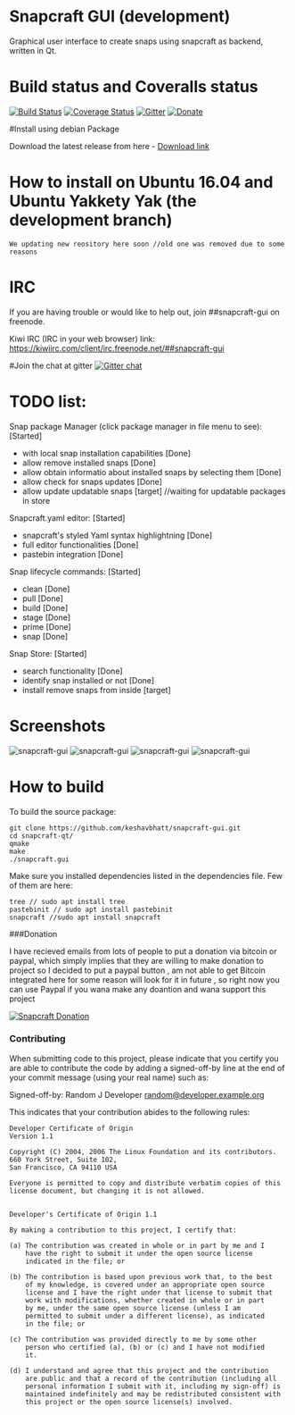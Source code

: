 # Snapcraft GUI (development)

Graphical user interface to create snaps using snapcraft as backend, written in Qt.

# Build status and Coveralls status

[![Build Status](https://travis-ci.org/snapcraft-gui/snapcraft-gui.svg?branch=master)](https://travis-ci.org/snapcraft-gui/snapcraft-gui)
[![Coverage Status](https://coveralls.io/repos/github/keshavbhatt/snapcraft-gui/badge.svg?branch=master)](https://coveralls.io/github/keshavbhatt/snapcraft-gui?branch=master)
[![Gitter](https://badges.gitter.im/Join%20Chat.svg)](https://gitter.im/Snapcraft-gui/Lobby) 
[![Donate](https://img.shields.io/badge/Donate-PayPal-green.svg)](https://www.paypal.com/cgi-bin/webscr?cmd=_s-xclick&hosted_button_id=V6M9WXWVH2RW4)

#Install using debian Package

Download the latest release from here -
[Download link](https://github.com/snapcraft-gui/snapcraft-gui/releases)

# How to install on Ubuntu 16.04 and Ubuntu Yakkety Yak (the development branch)

```
We updating new reository here soon //old one was removed due to some reasons
```

# IRC
If you are having trouble or would like to help out, join ##snapcraft-gui on freenode.

Kiwi IRC (IRC in your web browser) link: https://kiwiirc.com/client/irc.freenode.net/##snapcraft-gui

#Join the chat at gitter
[![Gitter chat](https://badges.gitter.im/gitterHQ/gitter.png)](https://gitter.im/Snapcraft-gui/Lobby)

# TODO list:

Snap package Manager (click package manager in file menu to see): [Started]
 - with local snap installation capabilities [Done]
 - allow remove installed snaps [Done]
 - allow obtain informatio about installed snaps by selecting them [Done]
 - allow check for snaps updates [Done]
 - allow update updatable snaps [target] //waiting for updatable packages in store

Snapcraft.yaml editor: [Started]
 - snapcraft's styled Yaml syntax highlightning [Done]
 - full editor functionalities [Done]
 - pastebin integration [Done]

Snap lifecycle commands: [Started]
 - clean [Done]
 - pull [Done]
 - build [Done]
 - stage [Done]
 - prime [Done]
 - snap [Done]

Snap Store: [Started]
 - search functionality [Done]
 - identify snap installed or not [Done]
 - install remove snaps from inside [target]

# Screenshots

![snapcraft-gui](https://github.com/keshavbhatt/snapcraft-gui/blob/master/screenshots/sc1.png?raw=true)
![snapcraft-gui](https://github.com/keshavbhatt/snapcraft-gui/blob/master/screenshots/sc2.png?raw=true)
![snapcraft-gui](https://github.com/keshavbhatt/snapcraft-gui/blob/master/screenshots/sc3.png?raw=true)
![snapcraft-gui](https://github.com/keshavbhatt/snapcraft-gui/blob/master/screenshots/sc4.png?raw=true)

# How to build

To build the source package:

```
git clone https://github.com/keshavbhatt/snapcraft-gui.git
cd snapcraft-qt/
qmake
make
./snapcraft.gui
```

Make sure you installed dependencies listed in the dependencies file.
Few of them are here:

	tree // sudo apt install tree
	pastebinit // sudo apt install pastebinit 
	snapcraft //sudo apt install snapcraft 
	
###Donation

I have recieved emails from lots of people to put a donation via bitcoin or paypal, which simply implies that they are willing to make donation to project so I decided to put a paypal button , am not able to get Bitcoin integrated here for some reason will look for it in future , so right now you can use Paypal if you wana make any doantion and wana support this project 

[![Snapcraft Donation](http://i.imgur.com/Vfl5DN7.png?1)](https://www.paypal.com/cgi-bin/webscr?cmd=_s-xclick&hosted_button_id=V6M9WXWVH2RW4)
	
### Contributing

When submitting code to this project, please indicate that you certify you are able to contribute the code by adding a signed-off-by line at the end of your commit message (using your real name) such as:

Signed-off-by: Random J Developer <random@developer.example.org>

This indicates that your contribution abides to the following rules:

```
Developer Certificate of Origin
Version 1.1

Copyright (C) 2004, 2006 The Linux Foundation and its contributors.
660 York Street, Suite 102,
San Francisco, CA 94110 USA

Everyone is permitted to copy and distribute verbatim copies of this
license document, but changing it is not allowed.


Developer's Certificate of Origin 1.1

By making a contribution to this project, I certify that:

(a) The contribution was created in whole or in part by me and I
    have the right to submit it under the open source license
    indicated in the file; or

(b) The contribution is based upon previous work that, to the best
    of my knowledge, is covered under an appropriate open source
    license and I have the right under that license to submit that
    work with modifications, whether created in whole or in part
    by me, under the same open source license (unless I am
    permitted to submit under a different license), as indicated
    in the file; or

(c) The contribution was provided directly to me by some other
    person who certified (a), (b) or (c) and I have not modified
    it.

(d) I understand and agree that this project and the contribution
    are public and that a record of the contribution (including all
    personal information I submit with it, including my sign-off) is
    maintained indefinitely and may be redistributed consistent with
    this project or the open source license(s) involved.
```
